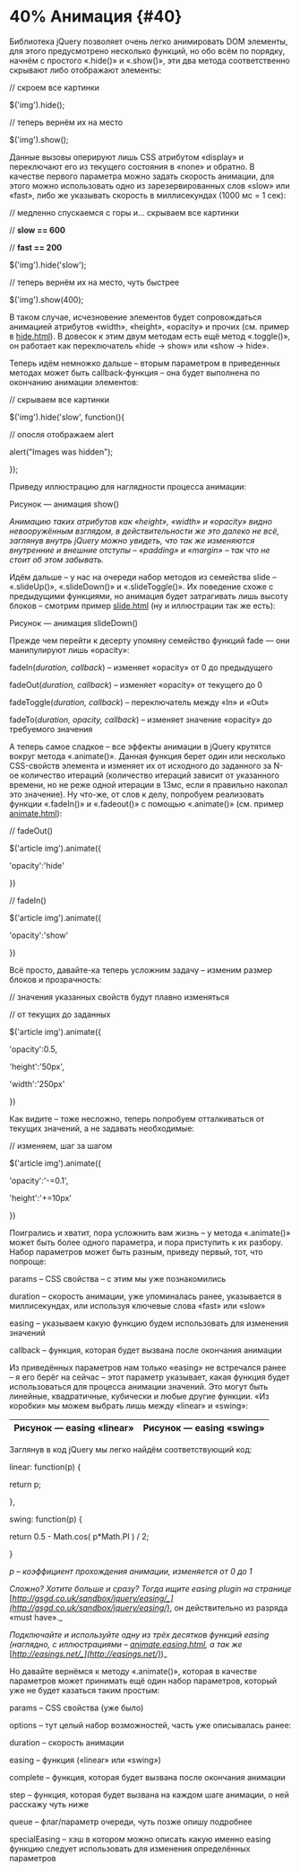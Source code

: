 # 40% Анимация {#40}

Библиотека jQuery позволяет очень легко анимировать DOM элементы, для этого предусмотрено несколько функций, но обо всём по порядку, начнём с простого «.hide()» и «.show()», эти два метода соответственно скрывают либо отображают элементы:

// скроем все картинки

$('img').hide();

// теперь вернём их на место

$('img').show();

Данные вызовы оперируют лишь CSS атрибутом «display» и переключают его из текущего состояния в «none» и обратно. В качестве первого параметра можно задать скорость анимации, для этого можно использовать одно из зарезервированных слов «slow» или «fast», либо же указывать скорость в миллисекундах (1000 мс = 1 сек):

// медленно спускаемся с горы и… скрываем все картинки

// **slow == 600**

// **fast == 200**

$('img').hide('slow');

// теперь вернём их на место, чуть быстрее

$('img').show(400);

В таком случае, исчезновение элементов будет сопровождаться анимацией атрибутов «width», «height», «opacity» и прочих (см. пример в [hide.html](http://anton.shevchuk.name/book/code/hide.html)). В довесок к этим двум методам есть ещё метод «.toggle()», он работает как переключатель «hide → show» или «show → hide».

Теперь идём немножко дальше – вторым параметром в приведенных методах может быть callback-функция – она будет выполнена по окончанию анимации элементов:

// скрываем все картинки

$('img').hide('slow', function(){

// опосля отображаем alert

alert("Images was hidden");

});

Приведу иллюстрацию для наглядности процесса анимации:

Рисунок — анимация show()

_Анимацию таких атрибутов как «height», «width» и «opacity» видно невооружённым взглядом, в действительности же это далеко не всё, заглянув внутрь jQuery можно увидеть, что так же изменяются внутренние и внешние отступы – «padding» и «margin» – так что не стоит об этом забывать._

Идём дальше – у нас на очереди набор методов из семейства slide – «.slideUp()», «.slideDown()» и «.slideToggle()». Их поведение схоже с предыдущими функциями, но анимация будет затрагивать лишь высоту блоков – смотрим пример [slide.html](http://anton.shevchuk.name/book/code/slide.html) (ну и иллюстрации так же есть):

Рисунок — анимация slideDown()

Прежде чем перейти к десерту упомяну семейство функций fade — они манипулируют лишь «opacity»:

fadeIn(_duration, callback_) – изменяет «opacity» от 0 до предыдущего

fadeOut(_duration, callback_) – изменяет «opacity» от текущего до 0

fadeToggle(_duration, callback_) – переключатель между «In» и «Out»

fadeTo(_duration, opacity, callback_) – изменяет значение «opacity» до требуемого значения

А теперь самое сладкое – все эффекты анимации в jQuery крутятся вокруг метода «.animate()». Данная функция берет один или несколько CSS-свойств элемента и изменяет их от исходного до заданного за N-ое количество итераций (количество итераций зависит от указанного времени, но не реже одной итерации в 13мс, если я правильно накопал это значение). Ну что-же, от слов к делу, попробуем реализовать функции «.fadeIn()» и «.fadeout()» с помощью «.animate()» (см. пример [animate.html](http://anton.shevchuk.name/book/code/animate.html)):

// fadeOut()

$('article img').animate({

'opacity':'hide'

})

// fadeIn()

$('article img').animate({

'opacity':'show'

})

Всё просто, давайте-ка теперь усложним задачу – изменим размер блоков и прозрачность:

// значения указанных свойств будут плавно изменяться

// от текущих до заданных

$('article img').animate({

'opacity':0.5,

'height':'50px',

'width':'250px'

})

Как видите – тоже несложно, теперь попробуем отталкиваться от текущих значений, а не задавать необходимые:

// изменяем, шаг за шагом

$('article img').animate({

'opacity':'-=0.1',

'height':'+=10px'

})

Поигрались и хватит, пора усложнить вам жизнь – у метода «.animate()» может быть более одного параметра, и пора приступить к их разбору. Набор параметров может быть разным, приведу первый, тот, что попроще:

params – CSS свойства – с этим мы уже познакомились

duration – скорость анимации, уже упоминалась ранее, указывается в миллисекундах, или используя ключевые слова «fast» или «slow»

easing – указываем какую функцию будем использовать для изменения значений

callback – функция, которая будет вызвана после окончания анимации

Из приведённых параметров нам только «easing» не встречался ранее – я его берёг на сейчас – этот параметр указывает, какая функция будет использоваться для процесса анимации значений. Это могут быть линейные, квадратичные, кубически и любые другие функции. «Из коробки» мы можем выбрать лишь между «linear» и «swing»:

| Рисунок — easing «linear» | Рисунок — easing «swing» |
| --- | --- |

Заглянув в код jQuery мы легко найдём соответствующий код:

linear: function(p) {

return p;

},

swing: function(p) {

return 0.5 - Math.cos( p*Math.PI ) / 2;

}

_p – коэффициент прохождения анимации, изменяется от 0 до 1_

_Сложно? Хотите больше и сразу? Тогда ищите easing plugin на странице_ [_http://gsgd.co.uk/sandbox/jquery/easing/_](http://gsgd.co.uk/sandbox/jquery/easing/)_, он действительно из разряда «must have»._

_Подключайте и используйте одну из трёх десятков функций easing (наглядно, с иллюстрациями –_ [_animate.easing.html_](http://anton.shevchuk.name/book/code/animate.easing.html)_, а так же_ [_http://easings.net/_](http://easings.net/)_)_

Но давайте вернёмся к методу «.animate()», которая в качестве параметров может принимать ещё один набор параметров, который уже не будет казаться таким простым:

params – CSS свойства (уже было)

options – тут целый набор возможностей, часть уже описывалась ранее:

duration – скорость анимации

easing – функция («linear» или «swing»)

complete – функция, которая будет вызвана после окончания анимации

step – функция, которая будет вызвана на каждом шаге анимации, о ней расскажу чуть ниже

queue – флаг/параметр очереди, чуть позже опишу подробнее

specialEasing – хэш в котором можно описать какую именно easing функцию следует использовать для изменения определённых параметров